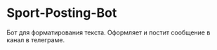 # Sport-Posting-Bot
Бот для форматирования текста. Оформляет и постит сообщение в канал в телеграме.
